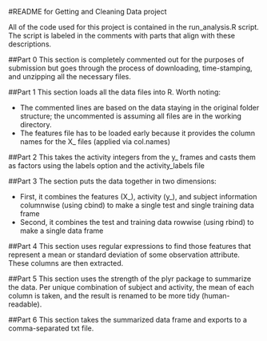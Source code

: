 #README for Getting and Cleaning Data project

All of the code used for this project is contained in the run_analysis.R script.  The script is labeled in the comments with parts that align with these descriptions.

##Part 0
This section is completely commented out for the purposes of submission but goes through the process of downloading, time-stamping, and unzipping all the necessary files.

##Part 1
This section loads all the data files into R.  Worth noting:
* The commented lines are based on the data staying in the original folder structure; the uncommented is assuming all files are in the working directory.
* The features file has to be loaded early because it provides the column names for the X_ files (applied via col.names)

##Part 2
This takes the activity integers from the y_ frames and casts them as factors using the labels option and the activity_labels file

##Part 3
The section puts the data together in two dimensions:
* First, it combines the features (X_), activity (y_), and subject information columnwise (using cbind) to make a single test and single training data frame
* Second, it combines the test and training data rowwise (using rbind) to make a single data frame

##Part 4
This section uses regular expressions to find those features that represent a mean or standard deviation of some observation attribute.  These columns are then extracted.

##Part 5
This section uses the strength of the plyr package to summarize the data.  Per unique combination of subject and activity, the mean of each column is taken, and the result is renamed to be more tidy (human-readable).

##Part 6
This section takes the summarized data frame and exports to a comma-separated txt file.